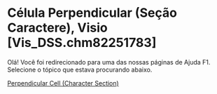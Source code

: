 
# Célula Perpendicular (Seção Caractere), Visio [Vis_DSS.chm82251783]

Olá! Você foi redirecionado para uma das nossas páginas de Ajuda F1. Selecione o tópico que estava procurando abaixo.

[Perpendicular Cell (Character Section)](http://msdn.microsoft.com/library/2a88bf10-4229-a534-4e79-b2cd445a8621%28Office.15%29.aspx)
